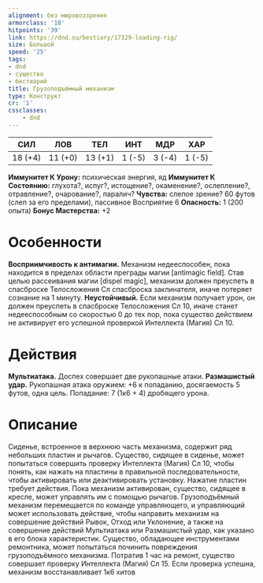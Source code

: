 ```yaml
---
alignment: без мировоззрения
armorclass: '18'
hitpoints: '39'
link: https://dnd.su/bestiary/17329-loading-rig/
size: Большой
speed: '25'
tags:
- dnd
- существо
- бестиарий
title: Грузоподъёмный механизм
type: Конструкт
cr: '1'
cssclasses:
    - dnd
---
```



| СИЛ | ЛОВ | ТЕЛ | ИНТ | МДР | ХАР |
|---|---|---|---|---|---|
| 18 (+4) | 11 (+0) | 13 (+1) | 1 (-5) | 3 (-4) | 1 (-5) |
**Иммунитет К Урону:** психическая энергия, яд
**Иммунитет К Состоянию:** глухота?, испуг?, истощение?, окаменение?, ослепление?, отравление?, очарование?, паралич?
**Чувства:** слепое зрение? 60 футов (слеп за его пределами), пассивное Восприятие 6
**Опасность:** 1 (200 опыта)
**Бонус Мастерства:** +2


# Особенности
**Восприимчивость к антимагии.** Механизм недееспособен, пока находится в пределах области преграды магии [antimagic field]. Став целью рассеивания магии [dispel magic], механизм должен преуспеть в спасброске Телосложения Сл спасброска заклинателя, иначе потеряет сознание на 1 минуту.
**Неустойчивый.** Если механизм получает урон, он должен преуспеть в спасброске Телосложения Сл 10, иначе станет недееспособным со скоростью 0 до тех пор, пока существо действием не активирует его успешной проверкой Интеллекта (Магия) Сл 10.


# Действия
**Мультиатака.** Доспех совершает две рукопашные атаки.
**Размашистый удар.** Рукопашная атака оружием: +6 к попаданию, досягаемость 5 футов, одна цель. Попадание: 7 (1к6 + 4) дробящего урона.


# Описание
Сиденье, встроенное в верхнюю часть механизма, содержит ряд небольших пластин и рычагов. Существо, сидящее в сиденье, может попытаться совершить проверку Интеллекта (Магия) Сл 10, чтобы понять, как нажать на пластины в правильной последовательности, чтобы активировать или деактивировать установку. Нажатие пластин требует действия. Пока механизм активирован, существо, сидящее в кресле, может управлять им с помощью рычагов. Грузоподъёмный механизм перемещается по команде управляющего, и управляющий может использовать действие, чтобы направить механизм на совершение действий Рывок, Отход или Уклонение, а также на совершение действий Мультиатака или Размашистый удар, как указано в его блока характеристик. Существо, обладающее инструментами ремонтника, может попытаться починить повреждения грузоподъёмного механизма. Потратив 1 час на ремонт, существо совершает проверку Интеллекта (Магия) Сл 15. Если проверка успешна, механизм восстанавливает 1к6 хитов